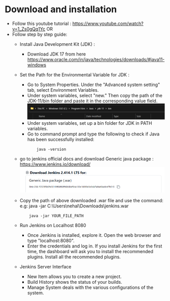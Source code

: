 # Download and installation
- Follow this youtube tutorial : https://www.youtube.com/watch?v=1_Zs0gQq1Yc
    OR 
- Follow step by step guide:
    - Install Java Development Kit (JDK) : 
        - Download JDK 17 from here  
            https://www.oracle.com/in/java/technologies/downloads/#java11-windows
        
    -  Set the Path for the Environmental Variable for JDK :
        - Go to System Properties. Under the "Advanced system setting" tab, select Environment Variables.
        - Under system variables, select "new." Then copy the path of the JDK-11/bin folder and paste it in the corresponding value field. 
            ![Alt text](image-3.png)
        - Under system variables, set up a bin folder for JDK in PATH variables. 
        - Go to command prompt and type the following to check if Java has been successfully installed:
            ```
                java -version
            ```
    - go to jenkins official docs and download Generic java package : https://www.jenkins.io/download/
        ![Alt text](image.png)

    - Copy the path of above downloaded .war file and use the command: 
        e.g: java -jar C:\Users\nehal\Downloads\jenkins.war
        ```
            java -jar YOUR_FILE_PATH
        ```

    - Run Jenkins on Localhost 8080
        - Once Jenkins is installed, explore it. Open the web browser and type "localhost:8080". 
        - Enter the credentials and log in. If you install Jenkins for the first time, the dashboard will ask you to install the recommended plugins. Install all the recommended plugins.

    - Jenkins Server Interface
        - New Item allows you to create a new project.
        - Build History shows the status of your builds.
        - Manage System deals with the various configurations of the system.

